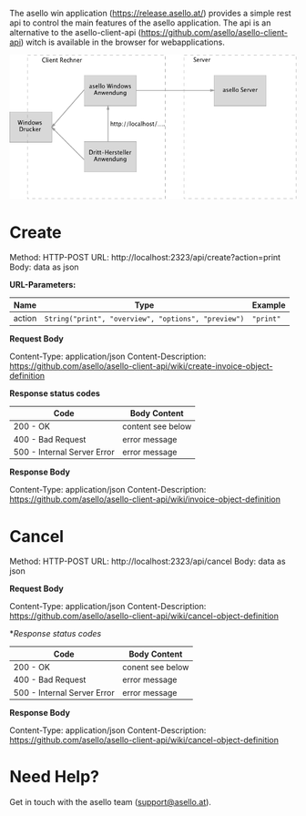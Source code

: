 The asello win application (https://release.asello.at/) provides a simple rest api to control the main features of the asello application. The api is an alternative to the asello-client-api (https://github.com/asello/asello-client-api) witch is available in the browser for webapplications. 

![definition](https://github.com/asello/asello-client-rest-api/blob/master/asello%20ClientAPI%20Rest.png?raw=true)

# Create

Method: HTTP-POST
URL: http://localhost:2323/api/create?action=print
Body: data as json

**URL-Parameters:**

Name|Type|Example|
---|---|---|
action|```String("print", "overview", "options", "preview")```|```"print"```|

**Request Body**

Content-Type: application/json
Content-Description: https://github.com/asello/asello-client-api/wiki/create-invoice-object-definition

**Response status codes**

Code|Body Content|
---|---|
200 - OK|content see below|
400 - Bad Request|error message|
500 - Internal Server Error|error message|

**Response Body**

Content-Type: application/json
Content-Description: https://github.com/asello/asello-client-api/wiki/invoice-object-definition

# Cancel

Method: HTTP-POST
URL: http://localhost:2323/api/cancel
Body: data as json

**Request Body**

Content-Type: application/json
Content-Description: https://github.com/asello/asello-client-api/wiki/cancel-object-definition

**Response status codes*

Code|Body Content|
---|---|
200 - OK|conent see below|
400 - Bad Request|error message|
500 - Internal Server Error|error message|

**Response Body**

Content-Type: application/json
Content-Description: https://github.com/asello/asello-client-api/wiki/cancel-object-definition

# Need Help?

Get in touch with the asello team (support@asello.at).
